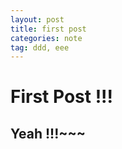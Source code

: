 ```yaml
---
layout: post
title: first post
categories: note
tag: ddd, eee
---
```


# First Post !!!

## Yeah !!!~~~
